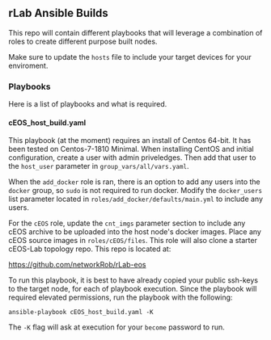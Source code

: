 ## rLab Ansible Builds
This repo will contain different playbooks that will leverage a combination of roles to create different purpose built nodes.

Make sure to update the `hosts` file to include your target devices for your enviroment.

### Playbooks
Here is a list of playbooks and what is required.

#### cEOS_host_build.yaml
This playbook (at the moment) requires an install of Centos 64-bit.  It has been tested on Centos-7-1810 Minimal.  When installing CentOS and initial configuration, create a user with admin priveledges.  Then add that user to the `host_user` parameter in `group_vars/all/vars.yaml`.  

When the `add_docker` role is ran, there is an option to add any users into the `docker` group, so `sudo` is not required to run docker.  Modify the `docker_users` list parameter located in `roles/add_docker/defaults/main.yml` to include any users.

For the `cEOS` role, update the `cnt_imgs` parameter section to include any cEOS archive to be uploaded into the host node's docker images.  Place any cEOS source images in `roles/cEOS/files`.  This role will also clone a starter cEOS-Lab topology repo.  This repo is located at: 

https://github.com/networkRob/rLab-eos

To run this playbook, it is best to have already copied your public ssh-keys to the target node, for each of playbook execution.  Since the playbook will required elevated permissions, run the playbook with the following:
```
ansible-playbook cEOS_host_build.yaml -K
```
The `-K` flag will ask at execution for your `become` password to run.
